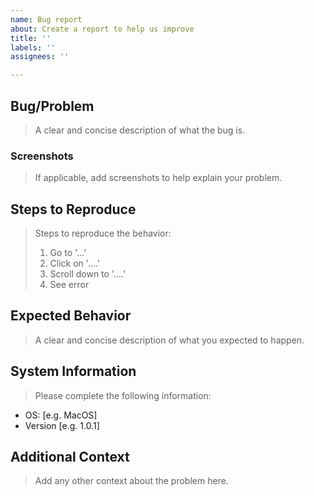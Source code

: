 ```yaml
---
name: Bug report
about: Create a report to help us improve
title: ''
labels: ''
assignees: ''

---
```


## Bug/Problem

> A clear and concise description of what the bug is.

### Screenshots

> If applicable, add screenshots to help explain your problem.

## Steps to Reproduce

> Steps to reproduce the behavior:
> 
> 1. Go to '...'
> 2. Click on '....'
> 3. Scroll down to '....'
> 4. See error

## Expected Behavior

> A clear and concise description of what you expected to happen.

## System Information

> Please complete the following information:

- OS: [e.g. MacOS]
- Version [e.g. 1.0.1]

## Additional Context

> Add any other context about the problem here.

